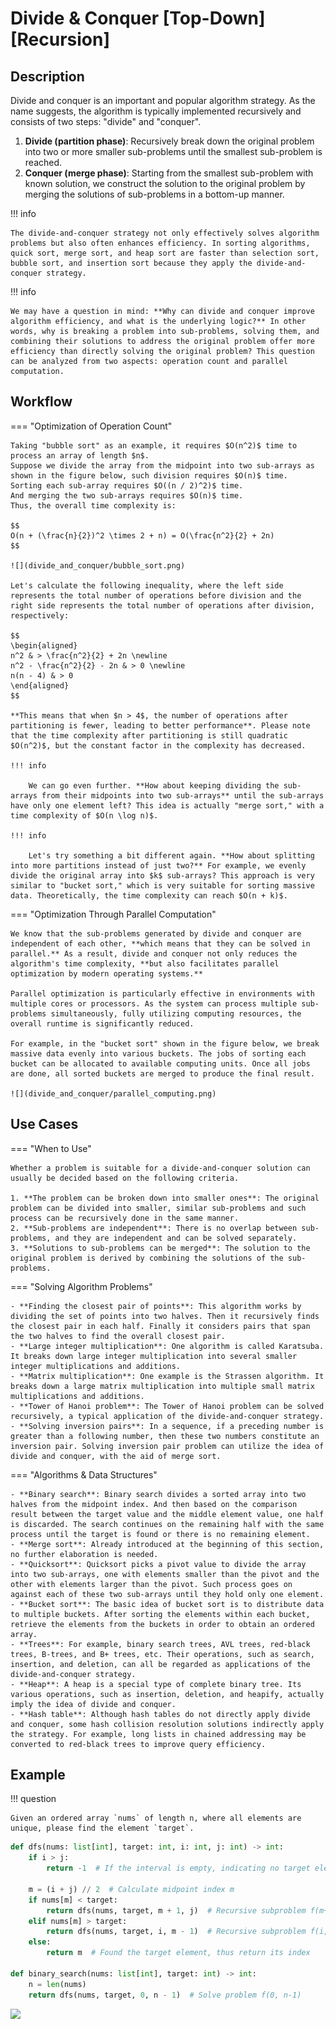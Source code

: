 # Divide & Conquer [Top-Down] [Recursion]

## Description

Divide and conquer is an important and popular algorithm strategy.
As the name suggests, the algorithm is typically implemented recursively and consists of two steps: "divide" and "conquer".

1. **Divide (partition phase)**: Recursively break down the original problem into two or more smaller sub-problems until the smallest sub-problem is reached.
2. **Conquer (merge phase)**: Starting from the smallest sub-problem with known solution, we construct the solution to the original problem by merging the solutions of sub-problems in a bottom-up manner.

!!! info

    The divide-and-conquer strategy not only effectively solves algorithm problems but also often enhances efficiency. In sorting algorithms, quick sort, merge sort, and heap sort are faster than selection sort, bubble sort, and insertion sort because they apply the divide-and-conquer strategy.

!!! info

    We may have a question in mind: **Why can divide and conquer improve algorithm efficiency, and what is the underlying logic?** In other words, why is breaking a problem into sub-problems, solving them, and combining their solutions to address the original problem offer more efficiency than directly solving the original problem? This question can be analyzed from two aspects: operation count and parallel computation.

## Workflow

=== "Optimization of Operation Count"

    Taking "bubble sort" as an example, it requires $O(n^2)$ time to process an array of length $n$.
    Suppose we divide the array from the midpoint into two sub-arrays as shown in the figure below, such division requires $O(n)$ time.
    Sorting each sub-array requires $O((n / 2)^2)$ time.
    And merging the two sub-arrays requires $O(n)$ time.
    Thus, the overall time complexity is:

    $$
    O(n + (\frac{n}{2})^2 \times 2 + n) = O(\frac{n^2}{2} + 2n)
    $$

    ![](divide_and_conquer/bubble_sort.png)

    Let's calculate the following inequality, where the left side represents the total number of operations before division and the right side represents the total number of operations after division, respectively:

    $$
    \begin{aligned}
    n^2 & > \frac{n^2}{2} + 2n \newline
    n^2 - \frac{n^2}{2} - 2n & > 0 \newline
    n(n - 4) & > 0
    \end{aligned}
    $$

    **This means that when $n > 4$, the number of operations after partitioning is fewer, leading to better performance**. Please note that the time complexity after partitioning is still quadratic $O(n^2)$, but the constant factor in the complexity has decreased.

    !!! info

        We can go even further. **How about keeping dividing the sub-arrays from their midpoints into two sub-arrays** until the sub-arrays have only one element left? This idea is actually "merge sort," with a time complexity of $O(n \log n)$.

    !!! info

        Let's try something a bit different again. **How about splitting into more partitions instead of just two?** For example, we evenly divide the original array into $k$ sub-arrays? This approach is very similar to "bucket sort," which is very suitable for sorting massive data. Theoretically, the time complexity can reach $O(n + k)$.

=== "Optimization Through Parallel Computation"

    We know that the sub-problems generated by divide and conquer are independent of each other, **which means that they can be solved in parallel.** As a result, divide and conquer not only reduces the algorithm's time complexity, **but also facilitates parallel optimization by modern operating systems.**

    Parallel optimization is particularly effective in environments with multiple cores or processors. As the system can process multiple sub-problems simultaneously, fully utilizing computing resources, the overall runtime is significantly reduced.

    For example, in the "bucket sort" shown in the figure below, we break massive data evenly into various buckets. The jobs of sorting each bucket can be allocated to available computing units. Once all jobs are done, all sorted buckets are merged to produce the final result.

    ![](divide_and_conquer/parallel_computing.png)

## Use Cases

=== "When to Use"

    Whether a problem is suitable for a divide-and-conquer solution can usually be decided based on the following criteria.

    1. **The problem can be broken down into smaller ones**: The original problem can be divided into smaller, similar sub-problems and such process can be recursively done in the same manner.
    2. **Sub-problems are independent**: There is no overlap between sub-problems, and they are independent and can be solved separately.
    3. **Solutions to sub-problems can be merged**: The solution to the original problem is derived by combining the solutions of the sub-problems.

=== "Solving Algorithm Problems"

    - **Finding the closest pair of points**: This algorithm works by dividing the set of points into two halves. Then it recursively finds the closest pair in each half. Finally it considers pairs that span the two halves to find the overall closest pair.
    - **Large integer multiplication**: One algorithm is called Karatsuba. It breaks down large integer multiplication into several smaller integer multiplications and additions.
    - **Matrix multiplication**: One example is the Strassen algorithm. It breaks down a large matrix multiplication into multiple small matrix multiplications and additions.
    - **Tower of Hanoi problem**: The Tower of Hanoi problem can be solved recursively, a typical application of the divide-and-conquer strategy.
    - **Solving inversion pairs**: In a sequence, if a preceding number is greater than a following number, then these two numbers constitute an inversion pair. Solving inversion pair problem can utilize the idea of divide and conquer, with the aid of merge sort.

=== "Algorithms & Data Structures"

    - **Binary search**: Binary search divides a sorted array into two halves from the midpoint index. And then based on the comparison result between the target value and the middle element value, one half is discarded. The search continues on the remaining half with the same process until the target is found or there is no remaining element.
    - **Merge sort**: Already introduced at the beginning of this section, no further elaboration is needed.
    - **Quicksort**: Quicksort picks a pivot value to divide the array into two sub-arrays, one with elements smaller than the pivot and the other with elements larger than the pivot. Such process goes on against each of these two sub-arrays until they hold only one element.
    - **Bucket sort**: The basic idea of bucket sort is to distribute data to multiple buckets. After sorting the elements within each bucket, retrieve the elements from the buckets in order to obtain an ordered array.
    - **Trees**: For example, binary search trees, AVL trees, red-black trees, B-trees, and B+ trees, etc. Their operations, such as search, insertion, and deletion, can all be regarded as applications of the divide-and-conquer strategy.
    - **Heap**: A heap is a special type of complete binary tree. Its various operations, such as insertion, deletion, and heapify, actually imply the idea of divide and conquer.
    - **Hash table**: Although hash tables do not directly apply divide and conquer, some hash collision resolution solutions indirectly apply the strategy. For example, long lists in chained addressing may be converted to red-black trees to improve query efficiency.

## Example

!!! question

    Given an ordered array `nums` of length n, where all elements are unique, please find the element `target`.

```python
def dfs(nums: list[int], target: int, i: int, j: int) -> int:
    if i > j:
        return -1  # If the interval is empty, indicating no target element, return -1

    m = (i + j) // 2  # Calculate midpoint index m
    if nums[m] < target:
        return dfs(nums, target, m + 1, j)  # Recursive subproblem f(m+1, j)
    elif nums[m] > target:
        return dfs(nums, target, i, m - 1)  # Recursive subproblem f(i, m-1)
    else:
        return m  # Found the target element, thus return its index

def binary_search(nums: list[int], target: int) -> int:
    n = len(nums)
    return dfs(nums, target, 0, n - 1)  # Solve problem f(0, n-1)
```

<img src="example_binary_search.png" style="width:4.5in" />
